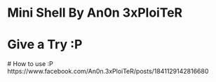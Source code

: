 # Mini Shell By An0n 3xPloiTeR
<h1>Give a Try :P</h1>
# How to use :P
https://www.facebook.com/An0n.3xPloiTeR/posts/1841129142816680
